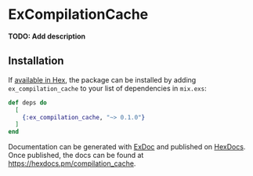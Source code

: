 # ExCompilationCache

**TODO: Add description**

## Installation

If [available in Hex](https://hex.pm/docs/publish), the package can be installed
by adding `ex_compilation_cache` to your list of dependencies in `mix.exs`:

```elixir
def deps do
  [
    {:ex_compilation_cache, "~> 0.1.0"}
  ]
end
```

Documentation can be generated with [ExDoc](https://github.com/elixir-lang/ex_doc)
and published on [HexDocs](https://hexdocs.pm). Once published, the docs can
be found at <https://hexdocs.pm/compilation_cache>.

